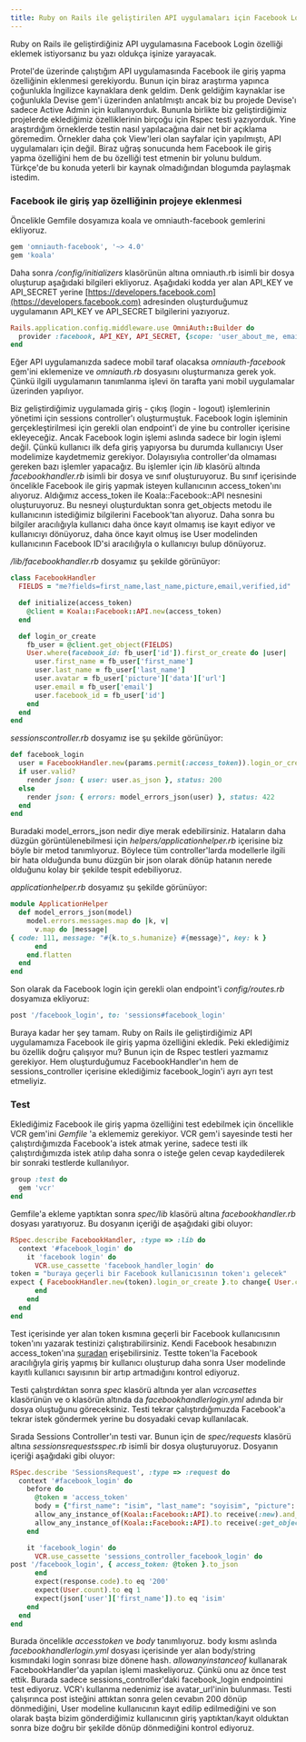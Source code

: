 ```yaml
---
title: Ruby on Rails ile geliştirilen API uygulamaları için Facebook Login
---
```


Ruby on Rails ile geliştirdiğiniz API uygulamasına Facebook Login özelliği eklemek istiyorsanız bu yazı oldukça işinize yarayacak.

Protel'de üzerinde çalıştığım API uygulamasında Facebook ile giriş yapma özelliğinin eklenmesi gerekiyordu. Bunun için biraz araştırma yapınca çoğunlukla İngilizce kaynaklara denk geldim. Denk geldiğim kaynaklar ise çoğunlukla Devise gem'i üzerinden anlatılmıştı ancak biz bu projede Devise'ı sadece Active Admin için kullanıyorduk. Bununla birlikte biz geliştirdiğimiz projelerde eklediğimiz özelliklerinin birçoğu için Rspec testi yazıyorduk. Yine araştırdığım örneklerde testin nasıl yapılacağına dair net bir açıklama göremedim. Örnekler daha çok View'leri olan sayfalar için yapılmıştı, API uygulamaları için değil. Biraz uğraş sonucunda hem Facebook ile giriş yapma özelliğini hem de bu özelliği test etmenin bir yolunu buldum. Türkçe'de bu konuda yeterli bir kaynak olmadığından blogumda paylaşmak istedim.

### Facebook ile giriş yap özelliğinin projeye eklenmesi

Öncelikle Gemfile dosyamıza koala ve omniauth-facebook gemlerini ekliyoruz.

```ruby
gem 'omniauth-facebook', '~> 4.0'
gem 'koala'
```

Daha sonra */config/initializers*  klasörünün altına omniauth.rb isimli bir dosya oluşturup aşağıdaki bilgileri ekliyoruz. Aşağıdaki kodda yer alan API_KEY ve API_SECRET yerine 
[https://developers.facebook.com](https://developers.facebook.com) adresinden oluşturduğumuz uygulamanın API_KEY ve API_SECRET bilgilerini yazıyoruz.

```ruby
Rails.application.config.middleware.use OmniAuth::Builder do
  provider :facebook, API_KEY, API_SECRET, {scope: 'user_about_me, email', callback_path: '/auth/facebook/callback'}
end
```

Eğer API uygulamanızda sadece mobil taraf olacaksa *omniauth-facebook*  gem'ini eklemenize ve *omniauth.rb* dosyasını oluşturmanıza gerek yok. Çünkü ilgili uygulamanın tanımlanma işlevi ön tarafta yani mobil uygulamalar üzerinden yapılıyor.

Biz geliştirdiğimiz uygulamada giriş - çıkış (login - logout) işlemlerinin yönetimi için sessions controller'ı oluşturmuştuk. Facebook login işleminin gerçekleştirilmesi için gerekli olan endpoint'i de yine bu controller içerisine ekleyeceğiz. Ancak Facebook login işlemi aslında sadece bir login işlemi değil. Çünkü kullanıcı ilk defa giriş yapıyorsa bu durumda kullanıcıyı User modelimize kaydetmemiz gerekiyor. Dolayısıylıa controller'da olmaması gereken bazı işlemler yapacağız. Bu işlemler için 
*lib*  klasörü altında *facebookhandler.rb*  isimli bir dosya ve sınıf oluşturuyoruz. Bu sınıf içerisinde öncelikle Facebook ile giriş yapmak isteyen kullanıcının access_token'ını alıyoruz. Aldığımız access_token ile Koala::Facebook::API nesnesini oluşturuyoruz. Bu nesneyi oluşturduktan sonra get_objects metodu ile kullanıcının istediğimiz bilgilerini Facebook'tan alıyoruz. Daha sonra bu bilgiler aracılığıyla kullanıcı daha önce kayıt olmamış ise kayıt ediyor ve kullanıcıyı dönüyoruz, daha önce kayıt olmuş ise User modelinden kullanıcının Facebook ID'si aracılığıyla o kullanıcıyı bulup dönüyoruz.


*/lib/facebookhandler.rb*  dosyamız şu şekilde görünüyor:

```ruby
class FacebookHandler
  FIELDS = "me?fields=first_name,last_name,picture,email,verified,id"

  def initialize(access_token)
    @client = Koala::Facebook::API.new(access_token)
  end

  def login_or_create
    fb_user = @client.get_object(FIELDS)
    User.where(facebook_id: fb_user['id']).first_or_create do |user|
      user.first_name = fb_user['first_name']
      user.last_name = fb_user['last_name']
      user.avatar = fb_user['picture']['data']['url']
      user.email = fb_user['email']
      user.facebook_id = fb_user['id']
    end
  end
end
```

*sessionscontroller.rb*  dosyamız ise şu şekilde görünüyor:

```ruby
def facebook_login
  user = FacebookHandler.new(params.permit(:access_token)).login_or_create
  if user.valid?
    render json: { user: user.as_json }, status: 200
  else
    render json: { errors: model_errors_json(user) }, status: 422
  end
end
```

Buradaki model_errors_json nedir diye merak edebilirsiniz. Hataların daha düzgün görüntülenebilmesi için *helpers/applicationhelper.rb*  içerisine biz böyle bir metod tanımlıyoruz. Böylece tüm controller'larda modellerle ilgili bir hata olduğunda bunu düzgün bir json olarak dönüp hatanın nerede olduğunu kolay bir şekilde tespit edebiliyoruz.

*applicationhelper.rb*  dosyamız şu şekilde görünüyor:

```ruby
module ApplicationHelper
  def model_errors_json(model)
    model.errors.messages.map do |k, v|
      v.map do |message|
{ code: 111, message: "#{k.to_s.humanize} #{message}", key: k }
      end
    end.flatten
  end
end
```

Son olarak da Facebook login için gerekli olan endpoint'i *config/routes.rb*  dosyamıza ekliyoruz:

```ruby
post '/facebook_login', to: 'sessions#facebook_login'
```

Buraya kadar her şey tamam. Ruby on Rails ile geliştirdiğimiz API uygulamamıza Facebook ile giriş yapma özelliğini ekledik. Peki eklediğimiz bu özellik doğru çalışıyor mu? Bunun için de Rspec testleri yazmamız gerekiyor. Hem oluşturduğumuz FacebookHandler'ın hem de sessions_controller içerisine eklediğimiz facebook_login'i ayrı ayrı test etmeliyiz.

### Test

Eklediğimiz Facebook ile giriş yapma özelliğini test edebilmek için öncellikle VCR gem'ini 
*Gemfile* 'a eklememiz gerekiyor. VCR gem'i sayesinde testi her çalıştırdığımızda Facebook'a istek atmak yerine, sadece testi ilk çalıştırdığımızda istek atılıp daha sonra o isteğe gelen cevap kaydedilerek bir sonraki testlerde kullanılıyor.

```ruby
group :test do
  gem 'vcr'
end
```

Gemfile'a ekleme yaptıktan sonra *spec/lib* klasörü altına *facebookhandler.rb* dosyası yaratıyoruz. Bu dosyanın içeriği de aşağıdaki gibi oluyor:

```ruby
RSpec.describe FacebookHandler, :type => :lib do
  context '#facebook_login' do
    it 'facebook login' do
      VCR.use_cassette 'facebook_handler_login' do
token = "buraya geçerli bir Facebook kullanıcısının token'ı gelecek"
expect { FacebookHandler.new(token).login_or_create }.to change{ User.count }.by(1)
      end
    end
  end
end
```

Test içerisinde yer alan token kısmına geçerli bir Facebook kullanıcısının token'ını yazarak testinizi çalıştırabilirsiniz. Kendi Facebook hesabınızın access_token'ına 
[şuradan](https://developers.facebook.com/tools/explorer) erişebilirsiniz. Testte token'la Facebook aracılığıyla giriş yapmış bir kullanıcı oluşturup daha sonra User modelinde kayıtlı kullanıcı sayısının bir artıp artmadığını kontrol ediyoruz.

Testi çalıştırdıktan sonra *spec*  klasörü altında yer alan *vcrcasettes*  klasörünün ve o klasörün altında da *facebookhandlerlogin.yml*  adında bir dosya oluştuğunu göreceksiniz. Testi tekrar çalıştırdığımuzda Facebook'a tekrar istek göndermek yerine bu dosyadaki cevap kullanılacak.

Sırada Sessions Controller'ın testi var. Bunun için de *spec/requests*  klasörü altına 
*sessionsrequestsspec.rb*  isimli bir dosya oluşturuyoruz. Dosyanın içeriği aşağıdaki gibi oluyor:

```ruby
RSpec.describe 'SessionsRequest', :type => :request do
  context '#facebook_login' do
    before do
      @token = 'access_token'
      body = {"first_name": "isim", "last_name": "soyisim", "picture": {"data": {"is_silhouette": false, "url": "avatar_url"}}, "email": "email", "verified": true, "id": "facebook_user_id"}
      allow_any_instance_of(Koala::Facebook::API).to receive(:new).and_return(Koala::Facebook::API.new())
      allow_any_instance_of(Koala::Facebook::API).to receive(:get_object).and_return(body)
    end

    it 'facebook_login' do
      VCR.use_cassette 'sessions_controller_facebook_login' do
post '/facebook_login', { access_token: @token }.to_json
      end
      expect(response.code).to eq '200'
      expect(User.count).to eq 1
      expect(json['user']['first_name']).to eq 'isim'
    end
  end
end
```

Burada öncelikle *accesstoken*  ve *body*  tanımlıyoruz. body kısmı aslında *facebookhandlerlogin.yml* dosyası içerisinde yer alan body/string kısmındaki login sonrası bize dönene hash. *allowanyinstanceof*  kullanarak FacebookHandler'da yapılan işlemi maskeliyoruz. Çünkü onu az önce test ettik. Burada sadece sessions_controller'daki facebook_login endpointini test ediyoruz. VCR'ı kullanma nedenimiz ise avatar_url'inin bulunması. Testi çalışırınca post isteğini attıktan sonra gelen cevabın 200 dönüp dönmediğini, User modeline kullanıcının kayıt edilip edilmediğini ve son olarak başta bizim gönderdiğimiz kullanıcının giriş yaptıktan/kayıt olduktan sonra bize doğru bir şekilde dönüp dönmediğini kontrol ediyoruz.
